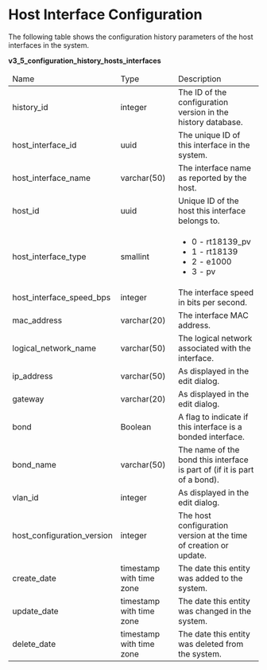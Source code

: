# Host Interface Configuration

The following table shows the configuration history parameters of the host interfaces in the system.

**v3_5_configuration_history_hosts_interfaces**

<table>
 <thead>
  <tr>
   <td>Name</td>
   <td>Type</td>
   <td>Description</td>
  </tr>
   </thead>
   <tbody>
  <tr>
   <td>history_id</td>
   <td>integer</td>
   <td>The ID of the configuration version in the history database.</td>
  </tr>
  <tr>
   <td>host_interface_id</td>
   <td>uuid</td>
   <td>The unique ID of this interface in the system.</td>
  </tr>
  <tr>
   <td>host_interface_name</td>
   <td>varchar(50)</td>
   <td>The interface name as reported by the host.</td>
  </tr>
  <tr>
   <td>host_id</td>
   <td>uuid</td>
   <td>Unique ID of the host this interface belongs to.</td>
  </tr>
  <tr>
   <td>host_interface_type</td>
   <td>smallint</td>
   <td>
    <ul>
     <li>0 - rt18139_pv</li>
     <li>1 - rt18139</li>
     <li>2 - e1000</li>
     <li>3 - pv</li>
    </ul>
   </td>
  </tr>
  <tr>
   <td>host_interface_speed_bps</td>
   <td>integer</td>
   <td>The interface speed in bits per second.</td>
  </tr>
  <tr>
   <td>mac_address</td>
   <td>varchar(20)</td>
   <td>The interface MAC address.</td>
  </tr>
  <tr>
   <td>logical_network_name</td>
   <td>varchar(50)</td>
   <td>The logical network associated with the interface.</td>
  </tr>
  <tr>
   <td>ip_address</td>
   <td>varchar(50)</td>
   <td>As displayed in the edit dialog.</td>
  </tr>
  <tr>
   <td>gateway</td>
   <td>varchar(20)</td>
   <td>As displayed in the edit dialog.</td>
  </tr>
  <tr>
   <td>bond</td>
   <td>Boolean</td>
   <td>A flag to indicate if this interface is a bonded interface.</td>
  </tr>
  <tr>
   <td>bond_name</td>
   <td>varchar(50)</td>
   <td>The name of the bond this interface is part of (if it is part of a bond).</td>
  </tr>
  <tr>
   <td>vlan_id</td>
   <td>integer</td>
   <td>As displayed in the edit dialog.</td>
  </tr>
  <tr>
   <td>host_configuration_version</td>
   <td>integer</td>
   <td>The host configuration version at the time of creation or update.</td>
  </tr>
  <tr>
   <td>create_date</td>
   <td>timestamp with time zone</td>
   <td>The date this entity was added to the system.</td>
  </tr>
  <tr>
   <td>update_date</td>
   <td>timestamp with time zone</td>
   <td>The date this entity was changed in the system.</td>
  </tr>
  <tr>
   <td>delete_date</td>
   <td>timestamp with time zone</td>
   <td>The date this entity was deleted from the system.</td>
  </tr>
 </tbody>
</table>

